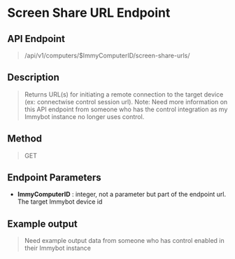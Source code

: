 # Screen Share URL Endpoint
## API Endpoint
> /api/v1/computers/$ImmyComputerID/screen-share-urls/
## Description
> Returns URL(s) for initiating a remote connection to the target device (ex: connectwise control session url). 
> Note: Need more information on this API endpoint from someone who has the control integration as my Immybot instance no longer uses control.
## Method
> GET
## Endpoint Parameters
- **ImmyComputerID** : integer, not a parameter but part of the endpoint url. The target Immybot device id
## Example output
> Need example output data from someone who has control enabled in their Immybot instance